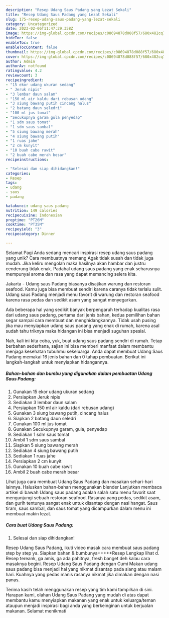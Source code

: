 ```yaml
---
description: "Resep Udang Saus Padang yang Lezat Sekali"
title: "Resep Udang Saus Padang yang Lezat Sekali"
slug: 175-resep-udang-saus-padang-yang-lezat-sekali
category: Uncategorized
date: 2023-02-06T11:47:29.358Z
image: https://img-global.cpcdn.com/recipes/c08694878d088f57/680x482cq70/udang-saus-padang-foto-resep-utama.jpg
hideToc: false
enableToc: true
enableTocContent: false
thumbnail: https://img-global.cpcdn.com/recipes/c08694878d088f57/680x482cq70/udang-saus-padang-foto-resep-utama.jpg
cover: https://img-global.cpcdn.com/recipes/c08694878d088f57/680x482cq70/udang-saus-padang-foto-resep-utama.jpg
author: Admin
authorAv: notfound
ratingvalue: 4.2
reviewcount: 3
recipeingredient:
- "15 ekor udang ukuran sedang"
- " Jeruk nipis"
- "3 lembar daun salam"
- "150 ml air kaldu dari rebusan udang"
- "3 siung bawang putih cincang halus"
- "2 batang daun seledri"
- "100 ml jus tomat"
- "Secukupnya garam gula penyedap"
- "1 sdm saus tomat"
- "1 sdm saus sambal"
- "5 siung bawang merah"
- "4 siung bawang putih"
- "1 ruas jahe"
- "2 cm kunyit"
- "10 buah cabe rawit"
- "2 buah cabe merah besar"
recipeinstructions:

- "Selesai dan siap dihidangkan!"
categories:
- Resep
tags:
- udang
- saus
- padang

katakunci: udang saus padang 
nutrition: 149 calories
recipecuisine: Indonesian
preptime: "PT26M"
cooktime: "PT35M"
recipeyield: "3"
recipecategory: Dinner

---
```



Selamat Pagi Anda sedang mencari inspirasi resep udang saus padang yang unik? Cara membuatnya memang Agak tidak susah dan tidak juga mudah. Jika keliru mengolah maka hasilnya akan hambar dan justru cenderung tidak enak. Padahal udang saus padang yang enak seharusnya mempunyai aroma dan rasa yang dapat memancing selera kita.


Jakarta - Udang saus Padang biasanya disajikan warung dan restoran seafood. Kamu juga bisa membuat sendiri karena caranya tidak terlalu sulit. Udang saus Padang menjadi menu favorit di warung dan restoran seafood karena rasa pedas dan sedikit asam yang sangat menyegarkan.

Ada beberapa hal yang sedikit banyak berpengaruh terhadap kualitas rasa dari udang saus padang, pertama dari jenis bahan, kedua pemilihan bahan segar sampai cara membuat dan menghidangkannya. Tidak usah pusing jika mau menyiapkan udang saus padang yang enak di rumah, karena asal sudah tahu triknya maka hidangan ini bisa menjadi suguhan spesial.


Nah, kali ini kita coba, yuk, buat udang saus padang sendiri di rumah. Tetap berbahan sederhana, sajian ini bisa memberi manfaat dalam membantu menjaga kesehatan tubuhmu sekeluarga. Anda dapat membuat Udang Saus Padang memakai 16 jenis bahan dan 0 tahap pembuatan. Berikut ini langkah-langkah untuk menyiapkan hidangannya.

<!--inarticleads1-->

##### Bahan-bahan dan bumbu yang digunakan dalam pembuatan Udang Saus Padang:

1. Gunakan 15 ekor udang ukuran sedang
1. Persiapkan  Jeruk nipis
1. Sediakan 3 lembar daun salam
1. Persiapkan 150 ml air kaldu (dari rebusan udang)
1. Gunakan 3 siung bawang putih, cincang halus
1. Siapkan 2 batang daun seledri
1. Gunakan 100 ml jus tomat
1. Gunakan Secukupnya garam, gula, penyedap
1. Sediakan 1 sdm saus tomat
1. Ambil 1 sdm saus sambal
1. Siapkan 5 siung bawang merah
1. Sediakan 4 siung bawang putih
1. Sediakan 1 ruas jahe
1. Persiapkan 2 cm kunyit
1. Gunakan 10 buah cabe rawit
1. Ambil 2 buah cabe merah besar


Lihat juga cara membuat Udang Saus Padang dan masakan sehari-hari lainnya. Haluskan bahan-bahan menggunakan blender Lanjutkan membaca artikel di bawah Udang saus padang adalah salah satu menu favorit saat mengunjungi sebuah restoran seafood. Rasanya yang pedas, sedikit asam, dan gurih tentunya sangat enak untuk disantap dengan nasi hangat. Saus tiram, saus sambal, dan saus tomat yang dicampurkan dalam menu ini membuat makin lezat. 

<!--inarticleads2-->

##### Cara buat Udang Saus Padang:


1. Selesai dan siap dihidangkan!

Resep Udang Saus Padang, ikuti video masak cara membuat saus padang step by step ya. Siapkan bahan &amp; bumbunya+++++Resep Lengkap lihat d. Resep tereank, ga amis, ga ada pahitnya, fresh banget deh kalau cara masaknya begini. Resep Udang Saus Padang dengan Cumi Makan udang saus padang bisa menjadi hal yang nikmat disantap pada siang atau malam hari. Kuahnya yang pedas manis rasanya nikmat jika dimakan dengan nasi panas. 

Terima kasih telah menggunakan resep yang tim kami tampilkan di sini. Harapan kami, olahan Udang Saus Padang yang mudah di atas dapat membantu kamu menyiapkan makanan yang enak untuk keluarga/teman ataupun menjadi inspirasi bagi anda yang berkeinginan untuk berjualan makanan. Selamat menikmati
